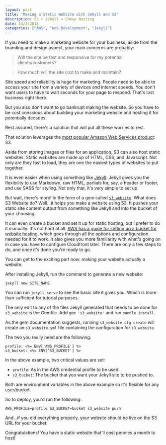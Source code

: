 ```yaml
---
layout: post
title: "Making a Static Website with Jekyll and S3"
description: S3 + Jekyll = Cheap Hosting
date: 14/2/2018
categories: ["AWS", "Web Development", "Jekyll"]
---
```


If you need to make a marketing website for your business, aside from the branding and design aspect, your main concerns are probably:

> Will the site be fast and responsive for my potential clients/customers?

> How much will the site cost to make and maintain?

Site speed and reliability is huge for marketing. People need to be able to access your site from a variety of devices and internet speeds. You don't want users to have to wait seconds for your page to respond. That's lost business right there.

But you also don't want to go bankrupt making the website. So you have to be cost conscious about building your marketing website and hosting it for potentially decades.

Rest assured, there's a solution that will put all these worries to rest.

That solution leverages the [most popular Amazon Web Services product](http://2ndwatch.com/blog/the-most-popular-aws-products-of-2016/): S3.

Aside from storing images or files for an application, S3 can also host static websites. Static websites are made up of HTML, CSS, and Javascript. Not only are they fast to load, they are one the easiest types of websites to put together.

It is even easier when using something like [Jekyll](https://jekyllrb.com/). Jekyll gives you the flexibility to use Markdown, raw HTML, partials for, say, a header or footer, and use SASS for styling. Not only that, it's very simple to set up.

But wait, there's more! In the form of a gem called [`s3_website`](https://github.com/laurilehmijoki/s3_website). What does S3 Website do? Well...it helps you make a website using S3. It pushes your static site content output from something like Jekyll and into the bucket of your choosing.

It can even create a bucket and set it up for static hosting, but I prefer to do it manually. It's not hard at all. [AWS has a guide for setting up a bucket for website hosting](https://docs.aws.amazon.com/AmazonS3/latest/dev/WebsiteHosting.html), which goes through all the options and configuration needed for it to work. It also gives you more familiarity with what's going on in case you have to configure Cloudfront later. There are only a few steps to do, and once it's done you're ready to go.

You can get to the exciting part now: making your website actually a website.

After installing Jekyll, run the command to generate a new website:

```
jekyll new SITE_NAME
```

You can run `jekyll serve` to see the basic site it gives you. Which is more than sufficient for tutorial purposes.

The only edit to any of the files Jekyll generated that needs to be done for `s3_website` is the Gemfile. Add `gem 's3_website'` and run `bundle install`.

As the gem documentation suggests, running `s3_website cfg create` will create an `s3_website.yml` file containing the configuration for `s3_website`.

The two you really need are the following:

```
profile: <%= ENV['AWS_PROFILE'] %>
s3_bucket: <%= ENV['S3_BUCKET'] %>
```

In the above example, two critical values are set:

- `profile`: As in the AWS credential profile to be used.
- `s3_bucket`: The bucket that you want your Jekyll site to be pushed to.

Both are environment variables in the above example so it's flexible for any user/bucket.

So to deploy, you'd run the following:

```
AWS_PROFILE=profile S3_BUCKET=bucket s3_website push
```

And...if you did everything properly, your website should be live on the S3 URL for your bucket.

Congratulations! You have a static website that'll cost pennies a month to host!
